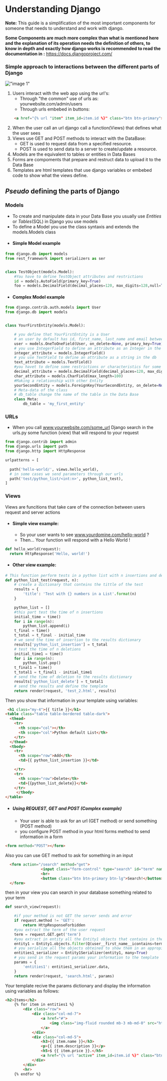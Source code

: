# Understanding Django

**Note:** This guide is a simplification of the most important components for someone that needs to understand and work with django.

**Some Components are much more complex than what is mentioned here and the explanation of its operation needs the definition of others, to know in depth and exactly how django works is recommended to read the documentation in :** https://docs.djangoproject.com/

### Simple approach to interactions between the different parts of Django


!["image 1"](django-simple.png?raw=true)

1. Users interact with the web app using the url's:
    * Through "the common" use of urls as: yourwebsite.com/admin/users
    * Through urls embebed in buttons:
```HTML
    <a href="{% url "item" item_id=item.id %}" class="btn btn-primary">Buy this item</a>
``` 
2. When the user call an url django call a function(Views) that defines what the user sees
3. Views use GET and POST methods to interact with the DataBase:
    * GET is used to request data from a specified resource.
    * POST is used to send data to a server to create/update a resource.
4. Models are the equivalent to tables or entities in Data Bases 
5. Forms are compoments that prepare and restruct data to upload it to the Data Base
6. Templates are html templates that use django variables or embebed code to show what the views define.

## *Pseudo* defining the parts of Django

### Models
* To create and manipulate data in your Data Base you usually use *Entities* or *Tables*(SQL) in Django you use models
* To define a Model you use the class syntaxis and extends the models.Models class 
*  #### Simple Model example
```python
from django.db import models
from rest_framework import serializers as ser


class TestObject(models.Model):
    #You have to define TestObject attributes and restrictions
    id = models.AutoField(primary_key=True)
    foo = models.DecimalField(decimal_places=120, max_digits=128,null=True)
```

* #### Complex Model example
```PYTHON
from django.contrib.auth.models import User
from django.db import models


class YourFirstEntity(models.Model):

	# you define that YourFirstEntity is a User
	# an user by default has id, first_name, last_name and email between other attributes
	user = models.OneToOneField(User, on_delete=None, primary_key=True)
	# you use IntegerField to define an attribute as an Integer in the db
	integer_attribute = models.IntegerField()
	# you use TextField to define an attribute as a string in the db
	text_attribute = models.TextField()
	#you havet to define some restrictions or characteristics for some kind of attributes
	decimal_attribute = models.DecimalField(decimal_places=120, max_digits=128, null=True, blank=True)
	char_attribute = models.CharField(max_length=100)
	#Making a relationship with other Entity
	yourSecondEntity = models.ForeignKey(YourSecondEntity, on_delete=None)
	# Meta-data of the class
	# db_table change the name of the table in the Data Base
	class Meta:
		db_table = 'my_first_entity'
```


### URLs
* When you call www.yourwebsite.com/some_url Django search in the urls.py some function (view) that will respond to your request 

```PYTHON
from django.contrib import admin
from django.urls import path
from django.http import HttpResponse

urlpatterns = [
  
  path('hello-world/', views.hello_world),
  # in some cases we send parameters through our urls 
  path('test/python_list/<int:n>', python_list_test),
]
```

### Views
Views are funcitions that take care of the connection between users request and server actions
* #### Simple view example:
	* So your user wants to see www.yourdomine.com/hello-world ?
	* Then... Your function will respond with a Hello World !
```PYTHON
def hello_world(request):
  return HttpResponse('Hello, world!')
```
* #### Other view example:
```python
# This function perform tests in a python list with n insertions and deletions
def python_list_test(request, n):
	# create a dictionary that conteins the tittle of the test 
    results = {
        'title': 'Test with {} numbers in a List'.format(n)
    }

    python_list = []
    #this part test the time of n insertions 
    initial_time = time()
    for i in range(n):
        python_list.append(i)
    t_final = time()
    t_total = t_final - initial_time
    # we send the time of insertion to the results dictionary
    results['python_list_insertion'] = t_total
    # test the time of n deletions
    initial_time1 = time()
    for i in range(n):
        python_list.pop()
    t_final1 = time()
    t_total1 = t_final1 - initial_time1
    # send the time of deletion to the results dictionary
    results['python_list_delete'] = t_total1
    # send the results and define the template 
    return render(request, 'test_2.html', results)
```

Then you show that information in your template using variables:

```html
 <h1 class="my-4">{{ title }}</h1>
<table class="table table-bordered table-dark">
  <thead>
    <tr>
      <th scope="col"></th>
      <th scope="col">Python default List</th>
    </tr>
  </thead>
  <tbody>
    <tr>
      <th scope="row">Add</th>
      <td>{{ python_list_insertion }}</td>

    </tr>
    <tr>
      <th scope="row">Delete</th>
      <td>{{python_list_delete}}</td>
    </tr>
     </tbody>
</table>
```
* ##### Using REQUEST, GET and POST (Complex example)
	* Your user is able to ask for an url (GET method) or send something (POST method)
	* you configure POST method in your html forms method to send information in a form
```html
<form method="POST"></form>
```
Also you can use GET method to ask for something in an input
```html
  <form action="/search" method="get">
                <input class="form-control" type="search" id="term" name="term" placeholder="Search items !">
                <br>
                <button class="btn btn-primary btn-lg">Search!</button>
  </form>
```
then in your view you can search in your database something related to your term
```PYTHON
def search_view(request):

	#if your method is not GET the server sends and error
	if request.method != 'GET':
        return HttpResponseForbidden
	#you extract the term of the user request
	term = request.GET.get('term')
	#you extract in entity all the Entity1 objects that contains in their first name the term
	entity1 = Entity1.objects.filter(Q(user__first_name__icontains=term))
	# you serialize all the objects obteined to show them in an appropiate way
	entities1_serializer = Entity1Serializer(entity1, many=True)
	# you send in the request params your information to the template
	params = {
        'entities1': entities1_serializer.data,
    }
	return render(request, 'search.html', params)
```
Your template recive the params dictionary and display the information using variables as follows:
```html
<h2>Items</h2>
    {% for item in entities1 %}
        <div class="row">
            <div class="col-md-7">
                <a href="#">
                    <img class="img-fluid rounded mb-3 mb-md-0" src="http://placehold.it/700x300" alt="">
                </a>
            </div>
            <div class="col-md-5">
                <h3>{{ item.name }}</h3>
                <p>{{ item.description }}</p>
                <h5>$ {{ item.price }}.</h5>
                <a href="{% url "active" item_id=item.id %}" class="btn btn-primary">Buy</a>
            </div>
        </div>
        <hr>
    {% endfor %}
```